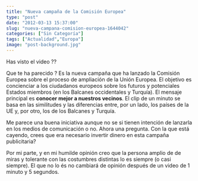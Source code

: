 ```yaml
---
title: "Nueva campaña de la Comisión Europea"
type: "post"
date: "2012-03-13 15:37:00"
slug: "nueva-campana-comision-europea-1644042"
categories: ["Sin Categoría"]
tags: ["Actualidad","Europa"]
image: "post-background.jpg"
---
```


 Has visto el video ??

 Que te ha parecido ? Es la nueva campaña que ha lanzado la Comisión Europea sobre el proceso de ampliación de la Unión Europea. El objetivo es concienciar a los ciudadanos europeos sobre los futuros y potenciales Estados miembros (en los Balcanes occidentales y Turquía). El mensaje principal es **conocer mejor a nuestros vecinos**. El clip de un minuto se basa en las similitudes y las diferencias entre, por un lado, los países de la UE y, por otro, los de los Balcanes y Turquía.

 Me parece una buena iniciativa aunque no se si tienen intención de lanzarla en los medios de comunicación o no. Ahora una pregunta. Con la que está cayendo, crees que era necesario invertir dinero en esta campaña publicitaria?

 Por mi parte, y en mi humilde opinión creo que la persona amplio de de miras y tolerante con las costumbres distintas lo es siempre (o casi siempre). El que no lo és no cambiará de opinión después de un video de 1 minuto y 5 segundos.